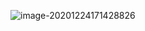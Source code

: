 ![image-20201224171428826](C:\Users\tjdwn\AppData\Roaming\Typora\typora-user-images\image-20201224171428826.png)